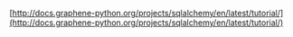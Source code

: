 [http://docs.graphene-python.org/projects/sqlalchemy/en/latest/tutorial/](http://docs.graphene-python.org/projects/sqlalchemy/en/latest/tutorial/)
